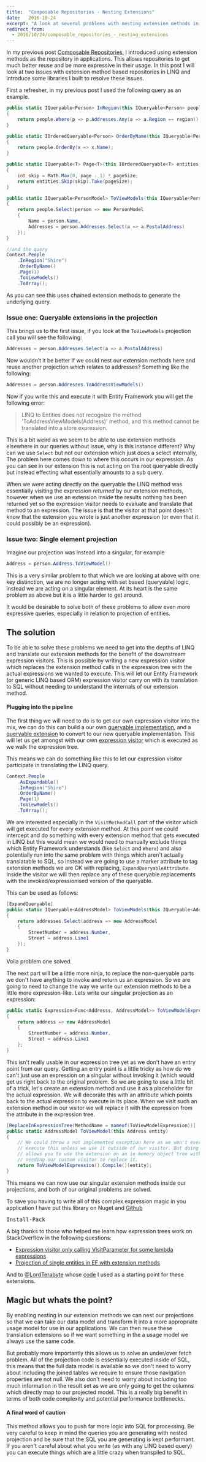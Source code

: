 ```yaml
---
title:  "Composable Repositories - Nesting Extensions"
date:   2016-10-24
excerpt: "A look at several problems with nesting extension methods in LINQ and how to get around these issues with and expression visitor."
redirect_from:
  - 2016/10/24/composable_repositories_-_nesting_extensions
---
```

In my previous post [Composable Repositories](http://blog.staticvoid.co.nz/2015/9/8/composable_repositories), I introduced using extension methods as the repository in applications. This allows repositories to get much better reuse and be more expressive in their usage. In this post I will look at two issues with extension method based repositories in LINQ and introduce some libraries I built to resolve these issues.

First a refresher, in my previous post I used the following query as an example.

``` csharp
public static IQueryable<Person> InRegion(this IQueryable<Person> people, string region)
{
    return people.Where(p => p.Addresses.Any(a => a.Region == region));
}

public static IOrderedQueryable<Person> OrderByName(this IQueryable<Person> people)
{
    return people.OrderBy(x => x.Name);
}

public static IQueryable<T> Page<T>(this IOrderedQueryable<T> entities, int page, int pageSize = 3)
{
    int skip = Math.Max(0, page - 1) * pageSize;
    return entities.Skip(skip).Take(pageSize);
}

public static IQueryable<PersonModel> ToViewModels(this IQueryable<Person> people)
{
    return people.Select(person => new PersonModel
    {
        Name = person.Name,
        Addresses = person.Addresses.Select(a => a.PostalAddress)
    });
}

//and the query
Context.People
    .InRegion("Shire")
    .OrderByName()
    .Page(1)
    .ToViewModels()
    .ToArray();
```

As you can see this uses chained extension methods to generate the underlying query.

### Issue one: Queryable extensions in the projection

This brings us to the first issue, if you look at the `ToViewModels` projection call you will see the following:

``` csharp
Addresses = person.Addresses.Select(a => a.PostalAddress)
```

Now wouldn’t it be better if we could nest our extension methods here and reuse another projection which relates to addresses? Something like the following:

``` csharp
Addresses = person.Addresses.ToAddressViewModels()
```

Now if you write this and execute it with Entity Framework you will get the following error:

> LINQ to Entities does not recognize the method 'ToAddressViewModels(Address)' method, and this method cannot be translated into a store expression.

This is a bit weird as we seem to be able to use extension methods elsewhere in our queries without issue, why is this instance different? Why can we use `Select` but not our extension which just does a select internally, The problem here comes down to where this occurs in our expression. As you can see in our extension this is not acting on the root queryable directly but instead effecting what essentially amounts to a sub query.

When we were acting directly on the queryable the LINQ method was essentially visiting the expression *returned* by our extension methods, however when we use an extension inside the results nothing has been returned yet so the expression visitor needs to evaluate and translate that method to an expression. The issue is that the visitor at that point doesn't know that the extension you wrote is just another expression (or even that it could possibly be an expression).

### Issue two: Single element projection

Imagine our projection was instead into a singular, for example

``` csharp
Address = person.Address.ToViewModel()
```

This is a very similar problem to that which we are looking at above with one key distinction, we are no longer acting with set based (queryable) logic, instead we are acting on a singular element. At its heart is the same problem as above but it is a little harder to get around.

It would be desirable to solve both of these problems to allow even more expressive queries, especially in relation to projection of entities.

## The solution

To be able to solve these problems we need to get into the depths of LINQ and translate our extension methods for the benefit of the downstream expression visitors. This is possible by writing a new expression visitor which replaces the extension method calls in the expression tree with the actual expressions we wanted to execute. This will let our Entity Framework (or generic LINQ based ORM) expression visitor carry on with its translation to SQL without needing to understand the internals of our extension method.

#### Plugging into the pipeline

The first thing we will need to do is to get our own expression visitor into the mix, we can do this can build a our own [queryable implementation](https://github.com/lukemcgregor/LinqExpander/blob/master/LinqExpander/ExpandableQuery.cs), and a [queryable extension](https://github.com/lukemcgregor/LinqExpander/blob/master/LinqExpander/AsExpandableExtension.cs) to convert to our new queryable implementation. This will let us get amongst with our own [expression visitor](https://github.com/lukemcgregor/LinqExpander/blob/master/LinqExpander/ExpandableVisitor.cs) which is executed as we walk the expression tree.

This means we can do something like this to let our expression visitor participate in translating the LINQ query.

``` csharp
Context.People
    .AsExpandable()
    .InRegion("Shire")
    .OrderByName()
    .Page(1)
    .ToViewModels()
    .ToArray();
```

We are interested especially in the `VisitMethodCall` part of the visitor which will get executed for every extension method. At this point we could intercept and do something with every extension method that gets executed in LINQ but this would mean we would need to manually exclude things which Entity Framework understands (like `Select` and `Where`) and also potentially run into the same problem with things which aren't actually translatable to SQL, so instead we are going to use a marker attribute to tag extension methods we are OK with replacing, `ExpandQueryableAttribute`. Inside the visitor we will then replace any of these queryable replacements with the invoked/expressionised version of the queryable.

This can be used as follows:

``` csharp
[ExpandQueryable]
public static IQueryable<AddressModel> ToViewModels(this IQueryable<Address> addresses)
{
    return addresses.Select(address => new AddressModel
    {
        StreetNumber = address.Number,
        Street = address.Line1
    });
}
```

Voila problem one solved.

The next part will be a little more ninja, to replace the non-queryable parts we don't have anything to invoke and return us an expression. So we are going to need to change the way we write our extension methods to be a little more expression-like. Lets write our singular projection as an expression:

``` csharp
public static Expression<Func<Addresss, AddressModel>> ToViewModelExpression()
{
    return address => new AddressModel
    {
        StreetNumber = address.Number,
        Street = address.Line1
    };
}
```

This isn't really usable in our expression tree yet as we don't have an entry point from our query. Getting an entry point is a little tricky as how do we can't just use an expression on a singular without invoking it (which would get us right back to the original problem. So we are going to use a little bit of a trick, let's create an extension method and use it as a placeholder for the actual expression. We will decorate this with an attribute which points back to the actual expression to execute in its place. When we visit such an extension method in our visitor we will replace it with the expression from the attribute in the expression tree.

``` csharp
[ReplaceInExpressionTree(MethodName = nameof(ToViewModelExpression))]
public static AddressModel ToViewModel(this Address entity)
{
    // We could throw a not implemented exception here as we won't ever
    // execute this unless we use it outside of our visitor. But doing this
    // allows you to use the extension on an in memory object tree without
    // needing our custom visitor to replace it.
    return ToViewModelExpression().Compile()(entity);
}
```

This means we can now use our singular extension methods inside our projections, and both of our original problems are solved.

To save you having to write all of this complex expression magic in you application I have put this library on Nuget and [Github](https://github.com/lukemcgregor/LinqExpander)

<pre class="nuget-button" style="width:100px">Install-Package StaticVoid.Core.IO</pre>

A big thanks to those who helped me learn how expression trees work on StackOverflow in the following questions:

 - [Expression visitor only calling VisitParameter for some lambda expressions](http://stackoverflow.com/q/39864270/1070291)
 - [Projection of single entities in EF with extension methods](http://stackoverflow.com/q/39585427/1070291)

And to [@LordTerabyte](http://stackoverflow.com/a/10726256/1070291)  whose [code](http://pastebin.com/4fMjaCMV) I used as a starting point for these extensions.

## Magic but whats the point?

By enabling nesting in our extension methods we can nest our projections so that we can take our data model and transform it into a more appropriate usage model for use in our applications. We can then reuse these translation extensions so if we want something in the a usage model we always use the same code.

But probably more importantly this allows us to solve an under/over fetch problem. All of the projection code is essentially executed inside of SQL, this means that the full data model is available so we don't need to worry about including the joined tables we require to ensure those navigation properties are not null. We also don't need to worry about including too much information in the result set as we are only going to get the columns which directly map to our projected model. This is a really big benefit in terms of both code complexity and potential performance bottlenecks.

#### A final word of caution

This method allows you to push far more logic into SQL for processing. Be very careful to keep in mind the queries you are generating with nested projection and be sure that the SQL you are generating is kept performant. If you aren't careful about what you write (as with any LINQ based query) you can execute things which are a little crazy when transpiled to SQL.
